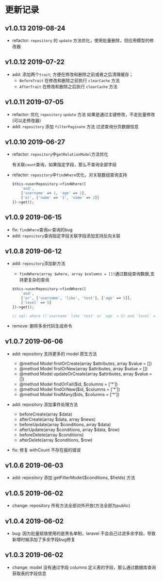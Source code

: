 更新记录
=======

v1.0.13 2019-08-24
------------------

- refactor: `repository` 的 `update` 方法优化，使用批量删除，但应用模型的修改器

v1.0.12 2019-07-22
------------------

- add: 添加两个`trait`; 方便在修改和删除之前或者之后清理缓存；
    - `BeforeTrait` 在修改和删除之前执行 `clearCache` 方法
    - `AfterTrait` 在修改和删除之后执行 `clearCache` 方法

v1.0.11 2019-07-05
------------------

- refactor: 优化 `repository` `update` 方法 如果是通过主键修改，不走批量修改(可以走修改器)
- add: `repository` 添加 `filterPaginate` 方法 过滤查询分页数据信息

v1.0.10 2019-06-27
------------------

- refactor: `repository`中`getRelationModel`方法优化

    有关联`count`查询，如果指定字段，那么不查询全部字段

- refactor: `repository`中`findWhere`优化，对关联数组查询支持

    ```php
    $this->userRepository->findWhere([
        'and', 
        ['username' => 1, 'age' => 2],
        ['or', ['name' => '1', 'name' => 2]]
    ])->get();
    ```

v1.0.9 2019-06-15
-----------------

- fix: `findWhere`查询`or`查询的bug 
- add: `repository`查询指定字段关联字段添加支持反向关联

v1.0.8 2019-06-12
-----------------

- add: `repository`添加新方法
    - `findWhere(array $where, array $columns = [])`通过数组查询数据,支持更复杂的查询
    
    ```php
    $this->userRepository->findWhere([
        'and',
        ['or', ['username', 'like', 'test'], ['age' => 5]],
        ['level' => 5]
    ])->get();
    
    // sql: where ((`username` like 'test' or `age` = 5) and `level` = 5)
    ```
- remove: 删除多余代码生成命令

v1.0.7 2019-06-06
-----------------

- add: repository 支持更多的 model 原生方法

     * @method Model firstOrCreate(array $attributes, array $value = [])
     * @method Model firstOrNew(array $attributes, array $value = [])
     * @method Model updateOrCreate(array $attributes, array $value = [])
     * @method Model findOrFail($id, $columns = ['*'])
     * @method Model findOrNew($id, $columns = ['*'])
     * @method Model findMany($ids, $columns = ['*'])
     
- add: repository 添加事件处理方法
    - beforeCreate(array $data)
    - afterCreate(array $data, array $news)
    - beforeUpdate(array $conditions, array $data)
    - afterUpdate(array $conditions, array $data, $row)
    - beforeDelete(array $conditions)
    - afterDelete(array $conditions, $row)

- fix: 修复 withCount 不存在报的错误

v1.0.6 2019-06-03
-----------------
- add: repository 添加 getFilterModel($conditions, $fields) 方法

v1.0.5 2019-06-02
-----------------

- change: repository 所有方法全部对外开放(方法全部为public)

v1.0.4 2019-06-02
-----------------

- bug: 因为批量赋值使用的是黑名单制，laravel 不会自己过滤多余字段，导致新增时候添加了多余字段bug修复

v1.0.3 2019-06-02
-----------------

- change: model 没有通过字段 columns 定义表的字段，那么通过数据库查询获取表的字段信息
